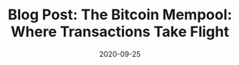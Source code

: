---
title: "Blog Post: The Bitcoin Mempool: Where Transactions Take Flight"
date: 2020-09-25
tags: [blockchain, blog post, finance]
excerpt: "Blockchian, Finance, Cryptocurrency"
link: https://hackernoon.com/the-bitcoin-mempool-where-transactions-take-flight-461m3w89
---